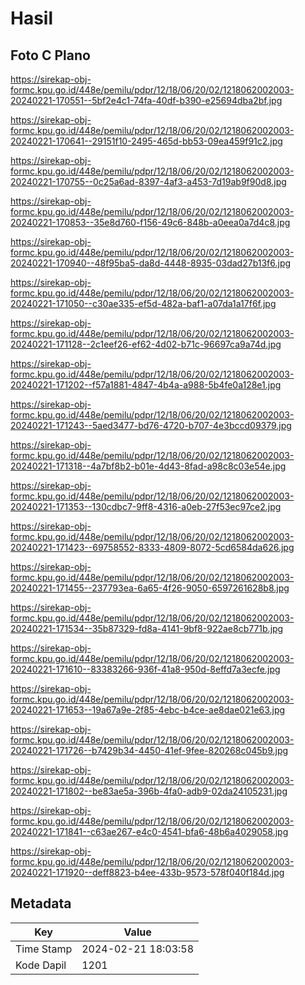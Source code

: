 # Hasil

## Foto C Plano

https://sirekap-obj-formc.kpu.go.id/448e/pemilu/pdpr/12/18/06/20/02/1218062002003-20240221-170551--5bf2e4c1-74fa-40df-b390-e25694dba2bf.jpg

https://sirekap-obj-formc.kpu.go.id/448e/pemilu/pdpr/12/18/06/20/02/1218062002003-20240221-170641--29151f10-2495-465d-bb53-09ea459f91c2.jpg

https://sirekap-obj-formc.kpu.go.id/448e/pemilu/pdpr/12/18/06/20/02/1218062002003-20240221-170755--0c25a6ad-8397-4af3-a453-7d19ab9f90d8.jpg

https://sirekap-obj-formc.kpu.go.id/448e/pemilu/pdpr/12/18/06/20/02/1218062002003-20240221-170853--35e8d760-f156-49c6-848b-a0eea0a7d4c8.jpg

https://sirekap-obj-formc.kpu.go.id/448e/pemilu/pdpr/12/18/06/20/02/1218062002003-20240221-170940--48f95ba5-da8d-4448-8935-03dad27b13f6.jpg

https://sirekap-obj-formc.kpu.go.id/448e/pemilu/pdpr/12/18/06/20/02/1218062002003-20240221-171050--c30ae335-ef5d-482a-baf1-a07da1a17f6f.jpg

https://sirekap-obj-formc.kpu.go.id/448e/pemilu/pdpr/12/18/06/20/02/1218062002003-20240221-171128--2c1eef26-ef62-4d02-b71c-96697ca9a74d.jpg

https://sirekap-obj-formc.kpu.go.id/448e/pemilu/pdpr/12/18/06/20/02/1218062002003-20240221-171202--f57a1881-4847-4b4a-a988-5b4fe0a128e1.jpg

https://sirekap-obj-formc.kpu.go.id/448e/pemilu/pdpr/12/18/06/20/02/1218062002003-20240221-171243--5aed3477-bd76-4720-b707-4e3bccd09379.jpg

https://sirekap-obj-formc.kpu.go.id/448e/pemilu/pdpr/12/18/06/20/02/1218062002003-20240221-171318--4a7bf8b2-b01e-4d43-8fad-a98c8c03e54e.jpg

https://sirekap-obj-formc.kpu.go.id/448e/pemilu/pdpr/12/18/06/20/02/1218062002003-20240221-171353--130cdbc7-9ff8-4316-a0eb-27f53ec97ce2.jpg

https://sirekap-obj-formc.kpu.go.id/448e/pemilu/pdpr/12/18/06/20/02/1218062002003-20240221-171423--69758552-8333-4809-8072-5cd6584da626.jpg

https://sirekap-obj-formc.kpu.go.id/448e/pemilu/pdpr/12/18/06/20/02/1218062002003-20240221-171455--237793ea-6a65-4f26-9050-6597261628b8.jpg

https://sirekap-obj-formc.kpu.go.id/448e/pemilu/pdpr/12/18/06/20/02/1218062002003-20240221-171534--35b87329-fd8a-4141-9bf8-922ae8cb771b.jpg

https://sirekap-obj-formc.kpu.go.id/448e/pemilu/pdpr/12/18/06/20/02/1218062002003-20240221-171610--83383266-936f-41a8-950d-8effd7a3ecfe.jpg

https://sirekap-obj-formc.kpu.go.id/448e/pemilu/pdpr/12/18/06/20/02/1218062002003-20240221-171653--19a67a9e-2f85-4ebc-b4ce-ae8dae021e63.jpg

https://sirekap-obj-formc.kpu.go.id/448e/pemilu/pdpr/12/18/06/20/02/1218062002003-20240221-171726--b7429b34-4450-41ef-9fee-820268c045b9.jpg

https://sirekap-obj-formc.kpu.go.id/448e/pemilu/pdpr/12/18/06/20/02/1218062002003-20240221-171802--be83ae5a-396b-4fa0-adb9-02da24105231.jpg

https://sirekap-obj-formc.kpu.go.id/448e/pemilu/pdpr/12/18/06/20/02/1218062002003-20240221-171841--c63ae267-e4c0-4541-bfa6-48b6a4029058.jpg

https://sirekap-obj-formc.kpu.go.id/448e/pemilu/pdpr/12/18/06/20/02/1218062002003-20240221-171920--deff8823-b4ee-433b-9573-578f040f184d.jpg


## Metadata

| Key        | Value               |
| ---------- | ------------------- |
| Time Stamp | 2024-02-21 18:03:58 |
| Kode Dapil | 1201                |



